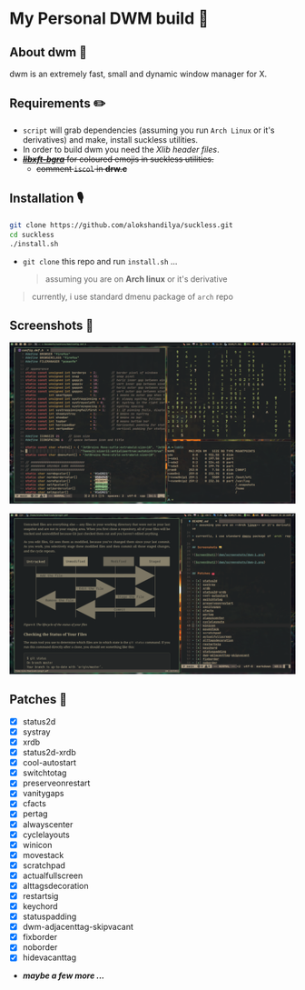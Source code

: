 # My Personal DWM build 🌟

## About dwm 🐧

dwm is an extremely fast, small and dynamic window manager for X.

## Requirements ✏️

- `script` will grab dependencies (assuming you run `Arch Linux` or it's derivatives) and make, install suckless utilities.
- In order to build dwm you need the _Xlib header files_.
- ~~[**_libxft-bgra_**](https://aur.archlinux.org/packages/libxft-bgra-git) for coloured emojis in suckless utilities.~~
  - ~~comment `iscol` in **drw.c**~~

## Installation 🎙️

```sh
git clone https://github.com/alokshandilya/suckless.git
cd suckless
./install.sh
```

- `git clone` this repo and run `install.sh` ...
  > assuming you are on **Arch linux** or it's derivative

> currently, i use standard dmenu package of `arch` repo

## Screenshots 🌇

![ScreenShot1](dwm/screenshots/dwm-1.png)

![ScreenShot2](dwm/screenshots/dwm-2.png)


## Patches 🧰

- [x] status2d
- [x] systray
- [x] xrdb
- [x] status2d-xrdb
- [x] cool-autostart
- [x] switchtotag
- [x] preserveonrestart
- [x] vanitygaps
- [x] cfacts
- [x] pertag
- [x] alwayscenter
- [x] cyclelayouts
- [x] winicon
- [x] movestack
- [x] scratchpad
- [x] actualfullscreen
- [x] alttagsdecoration
- [x] restartsig
- [x] keychord
- [x] statuspadding
- [x] dwm-adjacenttag-skipvacant
- [x] fixborder
- [x] noborder
- [x] hidevacanttag
- **_maybe a few more ..._**
